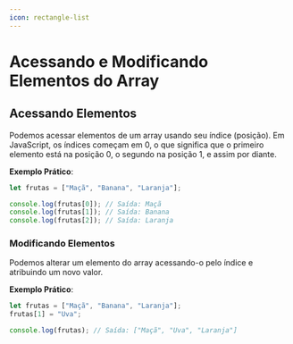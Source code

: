 ```yaml
---
icon: rectangle-list
---
```


# Acessando e Modificando Elementos do Array

## **Acessando Elementos**

Podemos acessar elementos de um array usando seu índice (posição). Em JavaScript, os índices começam em 0, o que significa que o primeiro elemento está na posição 0, o segundo na posição 1, e assim por diante.

**Exemplo Prático**:

```javascript
let frutas = ["Maçã", "Banana", "Laranja"];

console.log(frutas[0]); // Saída: Maçã
console.log(frutas[1]); // Saída: Banana
console.log(frutas[2]); // Saída: Laranja
```

### **Modificando Elementos**

Podemos alterar um elemento do array acessando-o pelo índice e atribuindo um novo valor.

**Exemplo Prático**:

```javascript
let frutas = ["Maçã", "Banana", "Laranja"];
frutas[1] = "Uva";

console.log(frutas); // Saída: ["Maçã", "Uva", "Laranja"]
```

